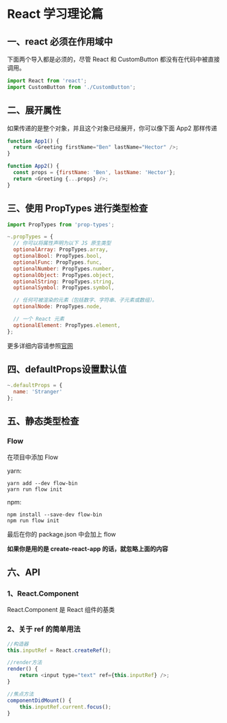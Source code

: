 # React 学习理论篇

## 一、react 必须在作用域中

下面两个导入都是必须的，尽管 React 和 CustomButton 都没有在代码中被直接调用。

```js
import React from 'react';
import CustomButton from './CustomButton';
```

## 二、展开属性

如果传递的是整个对象，并且这个对象已经展开，你可以像下面 App2 那样传递

```js
function App1() {
  return <Greeting firstName="Ben" lastName="Hector" />;
}

function App2() {
  const props = {firstName: 'Ben', lastName: 'Hector'};
  return <Greeting {...props} />;
}
```

## 三、使用 PropTypes 进行类型检查

```js
import PropTypes from 'prop-types';

~.propTypes = {
  // 你可以将属性声明为以下 JS 原生类型
  optionalArray: PropTypes.array,
  optionalBool: PropTypes.bool,
  optionalFunc: PropTypes.func,
  optionalNumber: PropTypes.number,
  optionalObject: PropTypes.object,
  optionalString: PropTypes.string,
  optionalSymbol: PropTypes.symbol,

  // 任何可被渲染的元素（包括数字、字符串、子元素或数组）。
  optionalNode: PropTypes.node,

  // 一个 React 元素
  optionalElement: PropTypes.element,
};
```

更多详细内容请参照[官网](https://react.docschina.org/docs/typechecking-with-proptypes.html)

## 四、defaultProps设置默认值

```js
~.defaultProps = {
  name: 'Stranger'
};
```

## 五、静态类型检查

### Flow

在项目中添加 Flow

yarn:

```
yarn add --dev flow-bin
yarn run flow init
```

npm:

```
npm install --save-dev flow-bin
npm run flow init
```

最后在你的 package.json 中会加上 flow

**如果你是用的是 create-react-app 的话，就忽略上面的内容**


## 六、API

### 1、React.Component

React.Component 是 React 组件的基类

### 2、关于 ref 的简单用法

```js
//构造器
this.inputRef = React.createRef();

//render方法
render() {
    return <input type="text" ref={this.inputRef} />;
}

//焦点方法
componentDidMount() {
    this.inputRef.current.focus();
}

```









